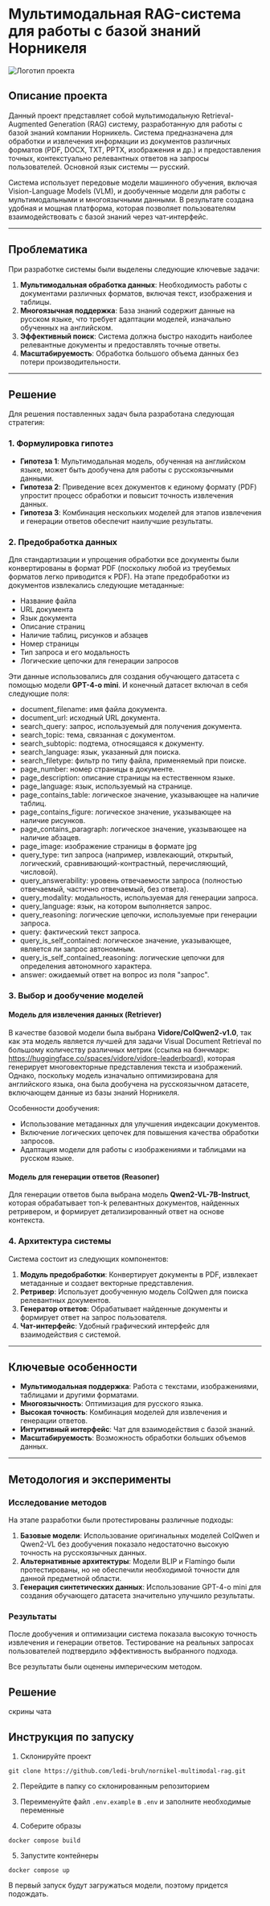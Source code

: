 # Мультимодальная RAG-система для работы с базой знаний Норникеля

![Логотип проекта](https://smart-lab.ru/uploads/2024/images/21/08/12/2024/02/12/4d9fa3.png)

## Описание проекта

Данный проект представляет собой мультимодальную Retrieval-Augmented Generation (RAG) систему, разработанную для работы с базой знаний компании Норникель. Система предназначена для обработки и извлечения информации из документов различных форматов (PDF, DOCX, TXT, PPTX, изображения и др.) и предоставления точных, контекстуально релевантных ответов на запросы пользователей. Основной язык системы — русский.

Система использует передовые модели машинного обучения, включая Vision-Language Models (VLM), и дообученные модели для работы с мультимодальными и многоязычными данными. В результате создана удобная и мощная платформа, которая позволяет пользователям взаимодействовать с базой знаний через чат-интерфейс.

---

## Проблематика

При разработке системы были выделены следующие ключевые задачи:

1. **Мультимодальная обработка данных**: Необходимость работы с документами различных форматов, включая текст, изображения и таблицы.
2. **Многоязычная поддержка**: База знаний содержит данные на русском языке, что требует адаптации моделей, изначально обученных на английском.
3. **Эффективный поиск**: Система должна быстро находить наиболее релевантные документы и предоставлять точные ответы.
4. **Масштабируемость**: Обработка большого объема данных без потери производительности.

---

## Решение

Для решения поставленных задач была разработана следующая стратегия:

### 1. **Формулировка гипотез**

- **Гипотеза 1**: Мультимодальная модель, обученная на английском языке, может быть дообучена для работы с русскоязычными данными.
- **Гипотеза 2**: Приведение всех документов к единому формату (PDF) упростит процесс обработки и повысит точность извлечения данных.
- **Гипотеза 3**: Комбинация нескольких моделей для этапов извлечения и генерации ответов обеспечит наилучшие результаты.

### 2. **Предобработка данных**

Для стандартизации и упрощения обработки все документы были конвертированы в формат PDF (поскольку любой из треубемых форматов легко приводится к PDF). На этапе предобработки из документов извлекались следующие метаданные:

- Название файла
- URL документа
- Язык документа
- Описание страниц
- Наличие таблиц, рисунков и абзацев
- Номер страницы
- Тип запроса и его модальность
- Логические цепочки для генерации запросов

Эти данные использовались для создания обучающего датасета с помощью модели **GPT-4-o mini**. И конечный датасет включал в себя следующие поля:

- document_filename: имя файла документа.
- document_url: исходный URL документа.
- search_query: запрос, используемый для получения документа.
- search_topic: тема, связанная с документом.
- search_subtopic: подтема, относящаяся к документу.
- search_language: язык, указанный для поиска.
- search_filetype: фильтр по типу файла, применяемый при поиске.
- page_number: номер страницы в документе.
- page_description: описание страницы на естественном языке.
- page_language: язык, используемый на странице.
- page_contains_table: логическое значение, указывающее на наличие таблиц.
- page_contains_figure: логическое значение, указывающее на наличие рисунков.
- page_contains_paragraph: логическое значение, указывающее на наличие абзацев.
- page_image: изображение страницы в формате jpg
- query_type: тип запроса (например, извлекающий, открытый, логический, сравнивающий-контрастный, перечисляющий, числовой).
- query_answerability: уровень отвечаемости запроса (полностью отвечаемый, частично отвечаемый, без ответа).
- query_modality: модальность, используемая для генерации запроса.
- query_language: язык, на котором выполняется запрос.
- query_reasoning: логические цепочки, используемые при генерации запроса.
- query: фактический текст запроса.
- query_is_self_contained: логическое значение, указывающее, является ли запрос автономным.
- query_is_self_contained_reasoning: логические цепочки для определения автономного характера.
- answer: ожидаемый ответ на вопрос из поля "запрос".

### 3. **Выбор и дообучение моделей**

#### **Модель для извлечения данных (Retriever)**

В качестве базовой модели была выбрана **Vidore/ColQwen2-v1.0**, так как эта модель является лучшей для задачи Visual Document Retrieval по большому количеству различных метрик (ссылка на бэнчмарк: https://huggingface.co/spaces/vidore/vidore-leaderboard), которая генерирует многовекторные представления текста и изображений. Однако, поскольку модель изначально оптимизирована для английского языка, она была дообучена на русскоязычном датасете, включающем данные из базы знаний Норникеля. 

Особенности дообучения:
- Использование метаданных для улучшения индексации документов.
- Включение логических цепочек для повышения качества обработки запросов.
- Адаптация модели для работы с изображениями и таблицами на русском языке.

#### **Модель для генерации ответов (Reasoner)**

Для генерации ответов была выбрана модель **Qwen2-VL-7B-Instruct**, которая обрабатывает топ-k релевантных документов, найденных ретривером, и формирует детализированный ответ на основе контекста.

### 4. **Архитектура системы**

Система состоит из следующих компонентов:

1. **Модуль предобработки**: Конвертирует документы в PDF, извлекает метаданные и создает векторные представления.
2. **Ретривер**: Использует дообученную модель ColQwen для поиска релевантных документов.
3. **Генератор ответов**: Обрабатывает найденные документы и формирует ответ на запрос пользователя.
4. **Чат-интерфейс**: Удобный графический интерфейс для взаимодействия с системой.

---

## Ключевые особенности

- **Мультимодальная поддержка**: Работа с текстами, изображениями, таблицами и другими форматами.
- **Многоязычность**: Оптимизация для русского языка.
- **Высокая точность**: Комбинация моделей для извлечения и генерации ответов.
- **Интуитивный интерфейс**: Чат для взаимодействия с базой знаний.
- **Масштабируемость**: Возможность обработки больших объемов данных.

---

## Методология и эксперименты

### Исследование методов

На этапе разработки были протестированы различные подходы:

1. **Базовые модели**: Использование оригинальных моделей ColQwen и Qwen2-VL без дообучения показало недостаточно высокую точность на русскоязычных данных.
2. **Альтернативные архитектуры**: Модели BLIP и Flamingo были протестированы, но не обеспечили необходимой точности для данной предметной области.
3. **Генерация синтетических данных**: Использование GPT-4-o mini для создания обучающего датасета значительно улучшило результаты.

### Результаты

После дообучения и оптимизации система показала высокую точность извлечения и генерации ответов. Тестирование на реальных запросах пользователей подтвердило эффективность выбранного подхода.

Все результаты были оценены империческим методом.

## Решение 
скрины чата

## Инструкция по запуску

1. Склонируйте проект

```
git clone https://github.com/ledi-bruh/nornikel-multimodal-rag.git
```

2. Перейдите в папку со склонированным репозиторием

3. Переименуйте файл `.env.example` в `.env` и заполните необходимые переменные

4. Соберите образы

```
docker compose build
```

5. Запустите контейнеры

```
docker compose up
```

В первый запуск будут загружаться модели, поэтому придется подождать.
